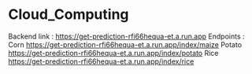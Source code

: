 # Cloud_Computing

Backend link : https://get-prediction-rfi66hequa-et.a.run.app
Endpoints :
Corn
https://get-prediction-rfi66hequa-et.a.run.app/index/maize
Potato
https://get-prediction-rfi66hequa-et.a.run.app/index/potato
Rice
https://get-prediction-rfi66hequa-et.a.run.app/index/rice
